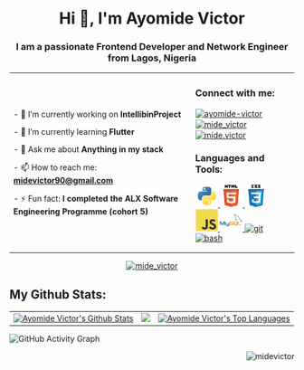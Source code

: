 <h1 align="center">Hi 👋, I'm Ayomide Victor</h1>
<h3 align="center">I am a passionate Frontend Developer and Network Engineer from Lagos, Nigeria</h3>

<table>
  <tr>
    <td>
      <p>- 🔭 I’m currently working on <b>IntellibinProject</b></p>
      <p>- 🌱 I’m currently learning <b>Flutter</b></p>
      <p>- 💬 Ask me about <b>Anything in my stack</b></p>
      <p>- 📫 How to reach me: <b><a href=mailto:midevictor90@gmail.com alt=email>midevictor90@gmail.com</a></b></p>
      <p>- ⚡ Fun fact: <b>I completed the ALX Software Engineering Programme (cohort 5)</b></p>
    </td>
    <td>
      <h3 align="left">Connect with me:</h3>
      <p align="left">
      <a href="https://linkedin.com/in/ayomide-victor" target="blank"><img align="center" src="https://raw.githubusercontent.com/rahuldkjain/github-profile-readme-generator/master/src/images/icons/Social/linked-in-alt.svg" alt="ayomide-victor" height="30" width="40" /></a>
      <a href="https://twitter.com/mide_victor" target="blank"><img align="center" src="https://raw.githubusercontent.com/rahuldkjain/github-profile-readme-generator/master/src/images/icons/Social/twitter.svg" alt="mide_victor" height="30" width="40" /></a>
      <a href="https://instagram.com/mide.victor" target="blank"><img align="center" src="https://raw.githubusercontent.com/rahuldkjain/github-profile-readme-generator/master/src/images/icons/Social/instagram.svg" alt="mide.victor" height="30" width="40" /></a>
      </p>
      <h3 align="left">Languages and Tools:</h3>
      <p align="left"> 
      <a href="https://www.python.org" target="_blank" rel="noreferrer"> <img src="https://raw.githubusercontent.com/devicons/devicon/master/icons/python/python-original.svg" alt="python" width="40" height="40"/> </a> 
      <a href="https://www.w3.org/html/" target="_blank" rel="noreferrer"> <img src="https://raw.githubusercontent.com/devicons/devicon/master/icons/html5/html5-original-wordmark.svg" alt="html5" width="40" height="40"/> </a> 
      <a href="https://www.w3schools.com/css/" target="_blank" rel="noreferrer"> <img src="https://raw.githubusercontent.com/devicons/devicon/master/icons/css3/css3-original-wordmark.svg" alt="css3" width="40" height="40"/> </a> 
      <a href="https://developer.mozilla.org/en-US/docs/Web/JavaScript" target="_blank" rel="noreferrer"> <img src="https://raw.githubusercontent.com/devicons/devicon/master/icons/javascript/javascript-original.svg" alt="javascript" width="40" height="40"/> </a> 
      <a href="https://www.mysql.com/" target="_blank" rel="noreferrer"> <img src="https://raw.githubusercontent.com/devicons/devicon/master/icons/mysql/mysql-original-wordmark.svg" alt="mysql" width="40" height="40"/> </a> 
      <a href="https://git-scm.com/" target="_blank" rel="noreferrer"> <img src="https://www.vectorlogo.zone/logos/git-scm/git-scm-icon.svg" alt="git" width="40" height="40"/> </a>
      <a href="https://www.gnu.org/software/bash/" target="_blank" rel="noreferrer"> <img src="https://www.vectorlogo.zone/logos/gnu_bash/gnu_bash-icon.svg" alt="bash" width="40" height="40"/> </a>  
      </p>    
    </td>
  </tr>
</table>

<p align="center"> <a href="https://twitter.com/mide_victor" target="blank"><img src="https://img.shields.io/twitter/follow/mide_victor?logo=twitter&style=for-the-badge" alt="mide_victor" /></a> </p>

## My Github Stats:

<table>
  <tr>
    <td>
       <a href="https://github.com/midevictor"><img alt="Ayomide Victor's Github Stats" src="https://github-readme-stats.vercel.app/api?username=midevictor&show_icons=true&count_private=true&theme=react&hide_border=true&bg_color=1d2a3a" /></a>
    </td>
    <td>
       <a href="http://www.github.com/midevictor"><img src="https://github-readme-streak-stats.herokuapp.com/?user=midevictor&stroke=ffffff&background=1d2a3a&ring=5BCDEC&fire=5BCDEC&currStreakNum=ffffff&currStreakLabel=5BCDEC&sideNums=ffffff&sideLabels=ffffff&dates=ffffff&hide_border=true" /></a>
    </td>
    <td>
      <a href="https://github.com/midevictor"><img alt="Ayomide Victor's Top Languages" src="https://github-readme-stats.vercel.app/api/top-langs/?username=midevictor&langs_count=6&count_private=true&layout=compact&theme=react&hide_border=true&bg_color=1d2a3a"/></a>
    </td>
  </tr>
</table>

![GitHub Activity Graph](https://activity-graph.herokuapp.com/graph?username=midevictor&bg_color=1d2a3a&color=5BCDEC&line=5BCDEC&point=FFFFFF&hide_border=true)

<p align="right"> <img src="https://komarev.com/ghpvc/?username=midevictor&label=Profile%20views&color=0e75b6&style=flat" alt="midevictor" /> </p>


<!--
<p><img align="left" src="https://github-readme-stats.vercel.app/api/top-langs?username=midevictor&show_icons=true&locale=en&layout=compact" alt="midevictor" /></p>
<p>&nbsp;<img align="center" src="https://github-readme-stats.vercel.app/api?username=midevictor&show_icons=true&locale=en" alt="midevictor" /></p>
<p><img align="center" src="https://github-readme-streak-stats.herokuapp.com/?user=midevictor&" alt="midevictor" /></p>
-->

<!--<p align="left"> <a href="https://github.com/ryo-ma/github-profile-trophy"><img src="https://github-profile-trophy.vercel.app/?username=midevictor" alt="midevictor" /></a> </p>-->
